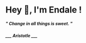 <h1 title="head"> Hey 👋, I'm Endale !</h1>

**<h5><i>" Change in all things is sweet. "</i></h5>**

*<b>___ Aristotle ___</b>*
